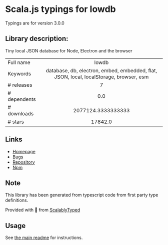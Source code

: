 
# Scala.js typings for lowdb

Typings are for version 3.0.0

## Library description:
Tiny local JSON database for Node, Electron and the browser

|                    |                 |
| ------------------ | :-------------: |
| Full name          | lowdb |
| Keywords           | database, db, electron, embed, embedded, flat, JSON, local, localStorage, browser, esm |
| # releases         | 7 |
| # dependents       | 0.0 |
| # downloads        | 2077124.3333333333 |
| # stars            | 17842.0 |

## Links
- [Homepage](https://github.com/typicode/lowdb#readme)
- [Bugs](https://github.com/typicode/lowdb/issues)
- [Repository](https://github.com/typicode/lowdb)
- [Npm](https://www.npmjs.com/package/lowdb)
    


## Note
This library has been generated from typescript code from first party type definitions.

Provided with :purple_heart: from [ScalablyTyped](https://github.com/oyvindberg/ScalablyTyped)

## Usage
See [the main readme](../../readme.md) for instructions.


